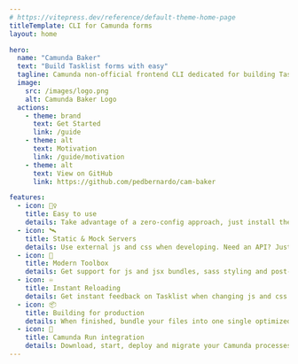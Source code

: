 ```yaml
---
# https://vitepress.dev/reference/default-theme-home-page
titleTemplate: CLI for Camunda forms
layout: home

hero:
  name: "Camunda Baker"
  text: "Build Tasklist forms with easy"
  tagline: Camunda non-official frontend CLI dedicated for building Tasklist embedded forms
  image:
    src: /images/logo.png
    alt: Camunda Baker Logo
  actions:
    - theme: brand
      text: Get Started
      link: /guide
    - theme: alt
      text: Motivation
      link: /guide/motivation
    - theme: alt
      text: View on GitHub
      link: https://github.com/pedbernardo/cam-baker

features:
  - icon: 🧘‍♀️
    title: Easy to use
    details: Take advantage of a zero-config approach, just install the CLI and start using.
  - icon: 🛰️
    title: Static & Mock Servers
    details: Use external js and css when developing. Need an API? Just drop a json file for fake calls.
  - icon: 🧰
    title: Modern Toolbox
    details: Get support for js and jsx bundles, sass styling and post-html out of the box.
  - icon: ♾️
    title: Instant Reloading
    details: Get instant feedback on Tasklist when changing js and css files. No refreshes needed.
  - icon: 📦
    title: Building for production
    details: When finished, bundle your files into one single optimized entry html file per task.
  - icon: 🏃
    title: Camunda Run integration
    details: Download, start, deploy and migrate your Camunda processes out of the box.
---
```


